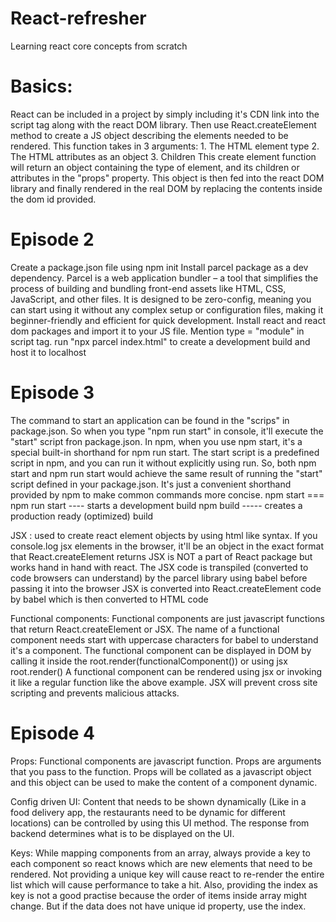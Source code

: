 # React-refresher

Learning react core concepts from scratch

# Basics:

React can be included in a project by simply including it's CDN link into the script tag along with the react DOM library.
Then use React.createElement method to create a JS object describing the elements needed to be rendered. This function takes in 3 arguments: 1. The HTML element type 2. The HTML attributes as an object 3. Children
This create element function will return an object containing the type of element, and its children or attributes in the "props" property.
This object is then fed into the react DOM library and finally rendered in the real DOM by replacing the contents inside the dom id provided.

# Episode 2

Create a package.json file using npm init
Install parcel package as a dev dependency.
Parcel is a web application bundler – a tool that simplifies the process of building and bundling front-end assets like HTML, CSS, JavaScript, and other files. It is designed to be zero-config, meaning you can start using it without any complex setup or configuration files, making it beginner-friendly and efficient for quick development.
Install react and react dom packages and import it to your JS file. Mention type = "module" in script tag.
run "npx parcel index.html" to create a development build and host it to localhost

# Episode 3

The command to start an application can be found in the "scrips" in package.json. So when you type "npm run start" in console, it'll execute the "start" script fron package.json.
In npm, when you use npm start, it's a special built-in shorthand for npm run start. The start script is a predefined script in npm, and you can run it without explicitly using run.
So, both npm start and npm run start would achieve the same result of running the "start" script defined in your package.json. It's just a convenient shorthand provided by npm to make common commands more concise.
npm start === npm run start ---- starts a development build
npm build ----- creates a production ready (optimized) build

JSX : used to create react element objects by using html like syntax. If you console.log jsx elements in the browser, it'll be an object in the exact format that React.createElement returns
JSX is NOT a part of React package but works hand in hand with react. The JSX code is transpiled (converted to code browsers can understand) by the parcel library using babel before passing it into the browser
JSX is converted into React.createElement code by babel which is then converted to HTML code

Functional components: Functional components are just javascript functions that return React.createElement or JSX. The name of a functional component needs start with uppercase characters for babel to understand it's a component. The functional component can be displayed in DOM by calling it inside the root.render(functionalComponent()) or using jsx root.render(<FunctionalComponent />)
A functional component can be rendered using jsx or invoking it like a regular function like the above example.
JSX will prevent cross site scripting and prevents malicious attacks.

# Episode 4

Props: Functional components are javascript function. Props are arguments that you pass to the function. Props will be collated as a javascript object and this object can be used to make the content of a component dynamic.

Config driven UI: Content that needs to be shown dynamically (Like in a food delivery app, the restaurants need to be dynamic for different locations) can be controlled by using this UI method. The response from backend determines what is to be displayed on the UI.

Keys: While mapping components from an array, always provide a key to each component so react knows which are new elements that need to be rendered. Not providing a unique key will cause react to re-render the entire list which will cause performance to take a hit. Also, providing the index as key is not a good practise because the order of items inside array might change. But if the data does not have unique id property, use the index.
